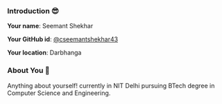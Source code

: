 ### Introduction :sunglasses:

**Your name**: Seemant Shekhar

**Your GitHub id**: [@cseemantshekhar43](https://github.com/seemantshekhar43)

**Your location**: Darbhanga

### About You :boy:

Anything about yourself!
currently in NIT Delhi pursuing BTech degree in Computer Science and Engineering.
